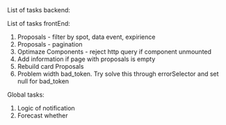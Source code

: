 List of tasks backend:

List of tasks frontEnd:

1. Proposals - filter by spot, data event, expirience
2. Proposals - pagination
3. Optimaze Components - reject http query if component unmounted
4. Add information if page with proposals is empty
5. Rebuild card Proposals
6. Problem width bad_token. Try solve this through errorSelector and set null
   for bad_token

Global tasks:

1. Logic of notification
2. Forecast whether
